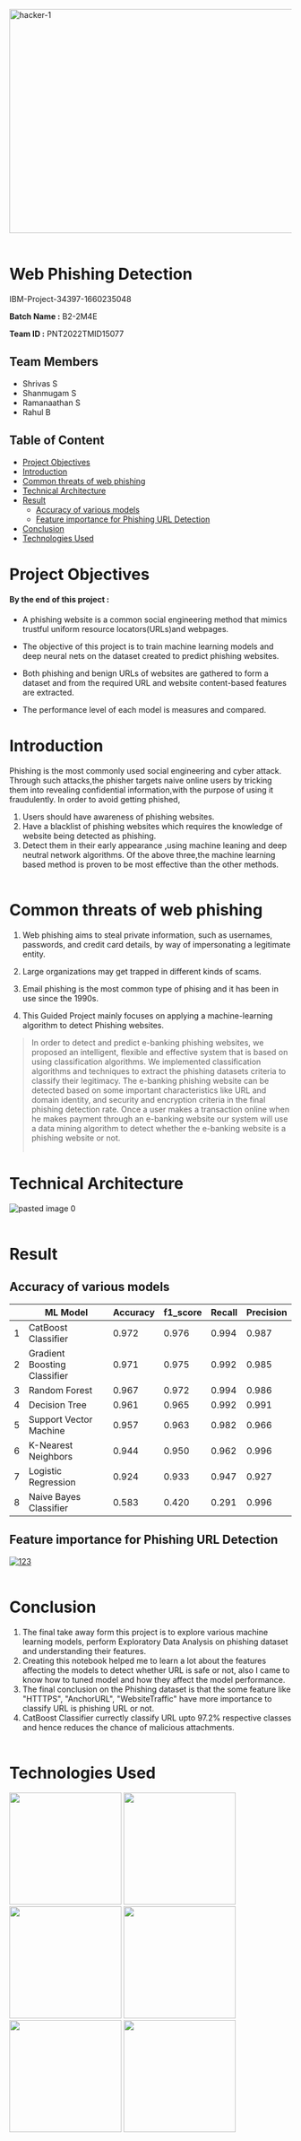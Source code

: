 <picture><img src="https://akm-img-a-in.tosshub.com/businesstoday/images/story/202202/phishing-1200-sixteen_nine.jpg?size=948:533" alt="hacker-1" width="900" height="400"></picture>
<br><br>
# Web Phishing Detection 
IBM-Project-34397-1660235048


**Batch Name :** B2-2M4E

**Team ID :** PNT2022TMID15077

## Team Members  
   
  - Shrivas S
  - Shanmugam S
  - Ramanaathan S 
  - Rahul B

## Table of Content
  * [Project Objectives](#project-objectives)
  * [Introduction](#introduction)
  * [Common threats of web phishing](#common-threats-of-web-phishing)
  * [Technical Architecture](#technical-architecture)
  * [Result](#result)
    <br>  
     - [Accuracy of various models](#accuracy-of-various-models)
     - [Feature importance for Phishing URL Detection](#feature-importance-for-phishing-url-detection)
  * [Conclusion](#conclusion)
  * [Technologies Used](#technologies-used)

 # Project Objectives  
 

 #### By the end of this project :
 - A phishing website is a common social engineering method that mimics trustful uniform resource locators(URLs)and webpages.
 - The objective of this project is to train machine learning models and deep neural nets on the dataset created to predict phishing websites.
 - Both phishing and benign URLs of websites are gathered to form a dataset and from the required URL and website content-based features are extracted.

  - The performance level of each model is measures and compared.

 # Introduction 
  Phishing is the most commonly used social engineering and cyber attack.
  Through such attacks,the phisher targets naive online users by tricking them into revealing confidential information,with the purpose of using it fraudulently.
  In order to avoid getting phished,
  1. Users should have awareness of phishing websites.
  2. Have a blacklist of phishing websites which requires the knowledge of website being detected as phishing.
  3. Detect them in their early appearance ,using machine leaning and deep neutral network algorithms.
  Of the above three,the machine learning based method is proven to be most effective than the other methods.
<br><br>
# Common threats of web phishing 

1.  Web phishing aims to steal private information, such as usernames, passwords, and credit card    details, by way of impersonating a legitimate entity.

2.  Large organizations may get trapped in different kinds of scams.

3. Email phishing is the most common type of phising and it has been in use since the 1990s.

4.  This Guided Project mainly focuses on applying a machine-learning algorithm to detect Phishing websites.

>In order to detect and predict e-banking phishing websites, we proposed an intelligent, flexible and effective system that is based on using classification algorithms. We implemented classification algorithms and techniques to extract the phishing datasets criteria to classify their legitimacy. The e-banking phishing website can be detected based on some important characteristics like URL and domain identity, and security and encryption criteria in the final phishing detection rate. Once a user makes a transaction online when he makes payment through an e-banking website our system will use a data mining algorithm to detect whether the e-banking website is a phishing website or not.
<br><br>
# Technical Architecture  
  ![pasted image 0](https://user-images.githubusercontent.com/62200224/191585875-9db35871-72b5-476e-ac9b-3795cf3778de.png)
  <br><br>

# Result

## Accuracy of various models

||ML Model|	Accuracy|  	f1_score|	Recall|	Precision|
|---|---|---|---|---|---|
1|	CatBoost Classifier	|0.972	|0.976	|0.994	|0.987|
2|	Gradient Boosting Classifier	|0.971	|0.975	|0.992	|0.985|
3|	Random Forest	|0.967	|0.972	|0.994	|0.986|
4|	Decision Tree|	0.961|	0.965|	0.992|	0.991|
5|	Support Vector Machine	|0.957	|0.963	|0.982|	0.966|
6|	K-Nearest Neighbors|	0.944	|0.950|	0.962|	0.996|
7|	Logistic Regression	|0.924	|0.933	|0.947	|0.927|
8|	Naive Bayes Classifier|	0.583|	0.420|	0.291|	0.996|

## Feature importance for Phishing URL Detection 
[<img src="https://i.ibb.co/4RTHNnZ/123.png" alt="123" border="0">]()
<br><br>

# Conclusion
1. The final take away form this project is to explore various machine learning models, perform Exploratory Data Analysis on phishing dataset and understanding their features. 
2. Creating this notebook helped me to learn a lot about the features affecting the models to detect whether URL is safe or not, also I came to know how to tuned model and how they affect the model performance.
3. The final conclusion on the Phishing dataset is that the some feature like "HTTTPS", "AnchorURL", "WebsiteTraffic" have more importance to classify URL is phishing URL or not. 
4. CatBoost Classifier currectly classify URL upto 97.2% respective classes and hence reduces the chance of malicious attachments.
<br><br>
 # Technologies Used

[<img target="_blank" src="https://upload.wikimedia.org/wikipedia/commons/3/31/NumPy_logo_2020.svg" width=200>](https://numpy.org/doc/) [<img target="_blank" src="https://upload.wikimedia.org/wikipedia/commons/e/ed/Pandas_logo.svg" width=200>](https://pandas.pydata.org/pandas-docs/stable/reference/api/pandas.DataFrame.html)
[<img target="_blank" src="https://images.velog.io/images/seokbin/post/e14f498a-a0b1-4880-9a88-98be38c50267/jupyter_logo_icon_169453.png" width=200>](https://jupyter.org/) 
[<img target="_blank" src="https://kevin-hartman.io/images/tech/scikit-learn-logo.png" width=200>](https://scikit-learn.org/stable/) 
[<img target="_blank" src="https://i.ibb.co/7nDGQks/flask-removebg-preview.png" width=200>](https://flask.palletsprojects.com/en/2.0.x/) 
[<img target="_blank" src="https://financialit.net/sites/default/files/ibm_cloud-ar21_0.png" width=200>](https://www.ibm.com/in-en/cloud?utm_content=SRCWW&p1=Search&p4=43700052661371387&p5=e&gclid=CjwKCAiAvK2bBhB8EiwAZUbP1MNb2RC3e1TDBJhMnJdNAtW-tlFA3uNoTQQwUu0EKRW6GeB9INwZ4BoCpLgQAvD_BwE&gclsrc=aw.ds) 
